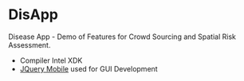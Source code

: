 # DisApp
Disease App - Demo of Features for Crowd Sourcing and Spatial Risk Assessment. 
* Compiler Intel XDK
* [JQuery Mobile](http://themeroller.jquerymobile.com) used for GUI Development 

